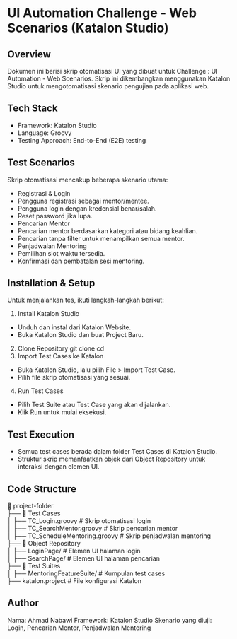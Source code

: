 # UI Automation Challenge - Web Scenarios (Katalon Studio)

## Overview
Dokumen ini berisi skrip otomatisasi UI yang dibuat untuk Challenge : UI Automation - Web Scenarios. Skrip ini dikembangkan menggunakan Katalon Studio untuk mengotomatisasi skenario pengujian pada aplikasi web.
## Tech Stack
- Framework: Katalon Studio
- Language: Groovy
- Testing Approach: End-to-End (E2E) testing

## Test Scenarios
Skrip otomatisasi mencakup beberapa skenario utama:
- Registrasi & Login
- Pengguna registrasi sebagai mentor/mentee.
- Pengguna login dengan kredensial benar/salah.
- Reset password jika lupa.
- Pencarian Mentor
- Pencarian mentor berdasarkan kategori atau bidang keahlian.
- Pencarian tanpa filter untuk menampilkan semua mentor.
- Penjadwalan Mentoring
- Pemilihan slot waktu tersedia.
- Konfirmasi dan pembatalan sesi mentoring.

## Installation & Setup
Untuk menjalankan tes, ikuti langkah-langkah berikut:
1. Install Katalon Studio
- Unduh dan instal dari Katalon Website.
- Buka Katalon Studio dan buat Project Baru.
2. Clone Repository
git clone <repository-url>
cd <project-folder>
3. Import Test Cases ke Katalon
- Buka Katalon Studio, lalu pilih File > Import Test Case.
- Pilih file skrip otomatisasi yang sesuai.
4. Run Test Cases
- Pilih Test Suite atau Test Case yang akan dijalankan.
- Klik Run untuk mulai eksekusi.

## Test Execution
- Semua test cases berada dalam folder Test Cases di Katalon Studio.
- Struktur skrip memanfaatkan objek dari Object Repository untuk interaksi dengan elemen UI.

## Code Structure
📂 project-folder  
 ├── 📂 Test Cases  
 │   ├── TC_Login.groovy  # Skrip otomatisasi login  
 │   ├── TC_SearchMentor.groovy  # Skrip pencarian mentor  
 │   ├── TC_ScheduleMentoring.groovy  # Skrip penjadwalan mentoring  
 ├── 📂 Object Repository  
 │   ├── LoginPage/  # Elemen UI halaman login  
 │   ├── SearchPage/  # Elemen UI halaman pencarian  
 ├── 📂 Test Suites  
 │   ├── MentoringFeatureSuite/  # Kumpulan test cases  
 ├── katalon.project  # File konfigurasi Katalon  


## Author
Nama: Ahmad Nabawi
Framework: Katalon Studio
Skenario yang diuji: Login, Pencarian Mentor, Penjadwalan Mentoring
